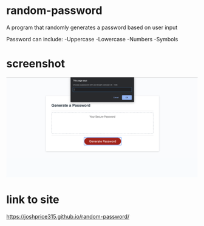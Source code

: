 # random-password

A program that randomly generates a password based on user input

Password can include:
-Uppercase
-Lowercase
-Numbers
-Symbols

# screenshot

![](assets/images/randompassword.png)

# link to site

https://joshprice315.github.io/random-password/

